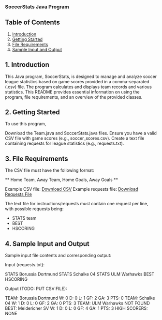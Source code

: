 ### SoccerStats Java Program

## Table of Contents

1. [Introduction](#1-introduction)
2. [Getting Started](#2-getting-started)
3. [File Requirements](#3-file-requirements)
4. [Sample Input and Output]()

## 1. Introduction 

This Java program, SoccerStats, is designed to manage and analyze soccer league statistics based on game scores provided in a comma-separated (.csv) file. The program calculates and displays team records and various statistics. This README provides essential information on using the program, file requirements, and an overview of the provided classes.

## 2. Getting Started

To use this program,

Download the Team.java and SoccerStats.java files.
Ensure you have a valid CSV file with game scores (e.g., soccer_scores.csv).
Create a text file containing requests for league statistics (e.g., requests.txt).

## 3.  File Requirements

The CSV file must have the following format:

** Home Team, Away Team, Home Goals, Away Goals ** 

Example CSV file: [Download CSV]()
Example requests file: [Download Requests File]()

The text file for instructions/requests must contain one request per line, with possible requests being:

* STATS team
* BEST
* HSCORING


## 4. Sample Input and Output

Sample input file contents and corresponding output:
 
Input (requests.txt):

STATS Borussia Dortmund
STATS Schalke 04
STATS ULM Warhawks
BEST
HSCORING

Output (TODO: PUT CSV FILE):

TEAM: Borussia Dortmund W: 0 D: 0 L: 1 GF: 2 GA: 3 PTS: 0
TEAM: Schalke 04 W: 1 D: 0 L: 0 GF: 2 GA: 0 PTS: 3
TEAM: ULM Warhawks NOT FOUND
BEST: Meidericher SV W: 1 D: 0 L: 0 GF: 4 GA: 1 PTS: 3
HIGH SCORERS: NONE
